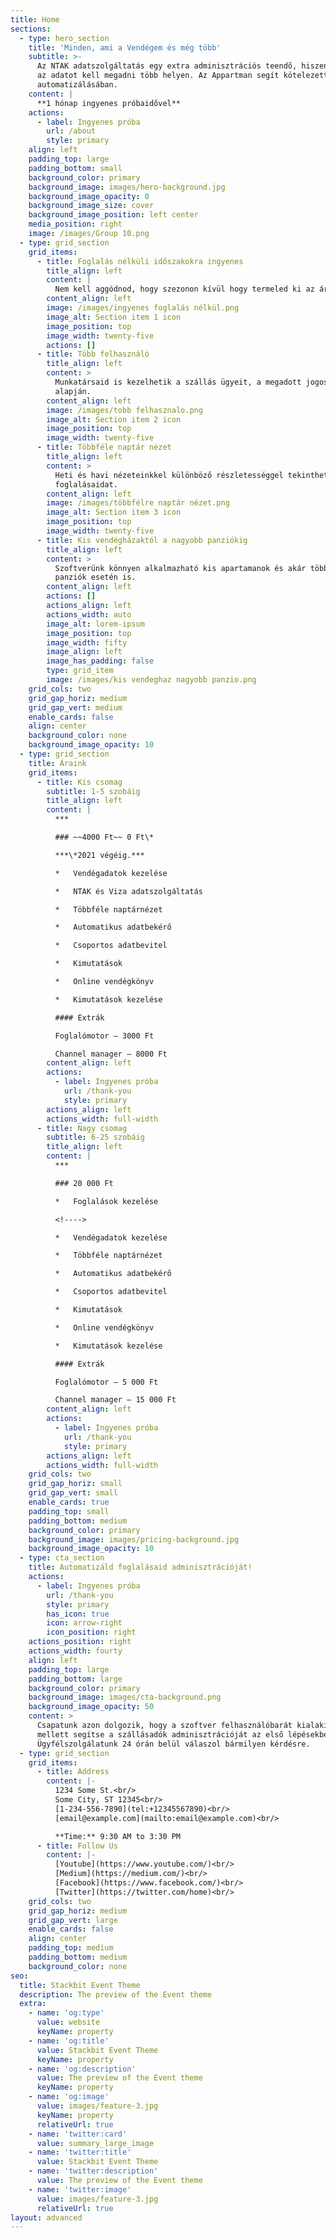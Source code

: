 ```yaml
---
title: Home
sections:
  - type: hero_section
    title: 'Minden, ami a Vendégem és még több'
    subtitle: >-
      Az NTAK adatszolgáltatás egy extra adminisztrációs teendő, hiszen ugyanazt
      az adatot kell megadni több helyen. Az Appartman segít kötelezettségeid
      automatizálásában.
    content: |
      **1 hónap ingyenes próbaidővel**
    actions:
      - label: Ingyenes próba
        url: /about
        style: primary
    align: left
    padding_top: large
    padding_bottom: small
    background_color: primary
    background_image: images/hero-background.jpg
    background_image_opacity: 0
    background_image_size: cover
    background_image_position: left center
    media_position: right
    image: /images/Group 10.png
  - type: grid_section
    grid_items:
      - title: Foglalás nélküli időszakokra ingyenes
        title_align: left
        content: |
          Nem kell aggódnod, hogy szezonon kívül hogy termeled ki az árat.
        content_align: left
        image: /images/ingyenes foglalás nélkül.png
        image_alt: Section item 1 icon
        image_position: top
        image_width: twenty-five
        actions: []
      - title: Több felhasználó
        title_align: left
        content: >
          Munkatársaid is kezelhetik a szállás ügyeit, a megadott jogosultságok
          alapján.
        content_align: left
        image: /images/tobb felhasznalo.png
        image_alt: Section item 2 icon
        image_position: top
        image_width: twenty-five
      - title: Többféle naptár nézet
        title_align: left
        content: >
          Heti és havi nézeteinkkel különböző részletességgel tekintheted át a
          foglalásaidat.
        content_align: left
        image: /images/többfélre naptár nézet.png
        image_alt: Section item 3 icon
        image_position: top
        image_width: twenty-five
      - title: Kis vendégházaktól a nagyobb panziókig
        title_align: left
        content: >
          Szoftverünk könnyen alkalmazható kis apartamanok és akár több épületes
          panziók esetén is.
        content_align: left
        actions: []
        actions_align: left
        actions_width: auto
        image_alt: lorem-ipsum
        image_position: top
        image_width: fifty
        image_align: left
        image_has_padding: false
        type: grid_item
        image: /images/kis vendeghaz nagyobb panzio.png
    grid_cols: two
    grid_gap_horiz: medium
    grid_gap_vert: medium
    enable_cards: false
    align: center
    background_color: none
    background_image_opacity: 10
  - type: grid_section
    title: Áraink
    grid_items:
      - title: Kis csomag
        subtitle: 1-5 szobáig
        title_align: left
        content: |
          ***

          ### ~~4000 Ft~~ 0 Ft\*

          ***\*2021 végéig.***

          *   Vendégadatok kezelése

          *   NTAK és Viza adatszolgáltatás

          *   Többféle naptárnézet

          *   Automatikus adatbekérő

          *   Csoportos adatbevitel

          *   Kimutatások

          *   Online vendégkönyv

          *   Kimutatások kezelése

          #### Extrák

          Foglalómotor – 3000 Ft

          Channel manager – 8000 Ft
        content_align: left
        actions:
          - label: Ingyenes próba
            url: /thank-you
            style: primary
        actions_align: left
        actions_width: full-width
      - title: Nagy csomag
        subtitle: 6-25 szobáig
        title_align: left
        content: |
          ***

          ### 20 000 Ft

          *   Foglalások kezelése

          <!---->

          *   Vendégadatok kezelése

          *   Többféle naptárnézet

          *   Automatikus adatbekérő

          *   Csoportos adatbevitel

          *   Kimutatások

          *   Online vendégkönyv

          *   Kimutatások kezelése

          #### Extrák

          Foglalómotor – 5 000 Ft 

          Channel manager – 15 000 Ft
        content_align: left
        actions:
          - label: Ingyenes próba
            url: /thank-you
            style: primary
        actions_align: left
        actions_width: full-width
    grid_cols: two
    grid_gap_horiz: small
    grid_gap_vert: small
    enable_cards: true
    padding_top: small
    padding_bottom: medium
    background_color: primary
    background_image: images/pricing-background.jpg
    background_image_opacity: 10
  - type: cta_section
    title: Automatizáld foglalásaid adminisztrációját!
    actions:
      - label: Ingyenes próba
        url: /thank-you
        style: primary
        has_icon: true
        icon: arrow-right
        icon_position: right
    actions_position: right
    actions_width: fourty
    align: left
    padding_top: large
    padding_bottom: large
    background_color: primary
    background_image: images/cta-background.png
    background_image_opacity: 50
    content: >
      Csapatunk azon dolgozik, hogy a szoftver felhasználóbarát kialakítása
      mellett segítse a szállásadók adminisztrációját az első lépésekben is.
      Ügyfélszolgálatunk 24 órán belül válaszol bármilyen kérdésre.
  - type: grid_section
    grid_items:
      - title: Address
        content: |-
          1234 Some St.<br/>
          Some City, ST 12345<br/>
          [1-234-556-7890](tel:+12345567890)<br/>
          [email@example.com](mailto:email@example.com)<br/>

          **Time:** 9:30 AM to 3:30 PM
      - title: Follow Us
        content: |-
          [Youtube](https://www.youtube.com/)<br/>
          [Medium](https://medium.com/)<br/>
          [Facebook](https://www.facebook.com/)<br/>
          [Twitter](https://twitter.com/home)<br/>
    grid_cols: two
    grid_gap_horiz: medium
    grid_gap_vert: large
    enable_cards: false
    align: center
    padding_top: medium
    padding_bottom: medium
    background_color: none
seo:
  title: Stackbit Event Theme
  description: The preview of the Event theme
  extra:
    - name: 'og:type'
      value: website
      keyName: property
    - name: 'og:title'
      value: Stackbit Event Theme
      keyName: property
    - name: 'og:description'
      value: The preview of the Event theme
      keyName: property
    - name: 'og:image'
      value: images/feature-3.jpg
      keyName: property
      relativeUrl: true
    - name: 'twitter:card'
      value: summary_large_image
    - name: 'twitter:title'
      value: Stackbit Event Theme
    - name: 'twitter:description'
      value: The preview of the Event theme
    - name: 'twitter:image'
      value: images/feature-3.jpg
      relativeUrl: true
layout: advanced
---
```

